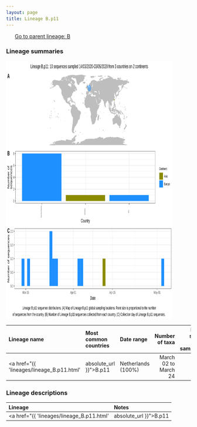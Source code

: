 ```yaml
---
layout: page
title: Lineage B.p11
---
```




<p>
<ul class="actions small">
	 <a href="{{ 'lineages/lineage_B.html' | absolute_url }}" class="button special fit">Go to parent lineage: B</a>
</ul>
</p>
<h3> Lineage summaries</h3>

<img src="../assets/images/B.p11.svg" alt="B.p11 lineage summary figure" width="90%" height="700px" />


| Lineage name | Most common countries | Date range | Number of taxa |  Days since last sampling | Known Travel | Recall value |
|:-----|:-----|:-------|-------:|-------:|:---------|--------:|
| <a href="{{ 'lineages/lineage_B.p11.html' | absolute_url }}">B.p11</a> | Netherlands (100%) | March 02 to March 24 | 14 | 47 |  | 93.33 |

<h3>Lineage descriptions</h3>

| Lineage | Notes |
|:-----|:-----|
| <a href="{{ 'lineages/lineage_B.p11.html' | absolute_url }}">B.p11</a> | Netherlands lineage (BS=100) |

